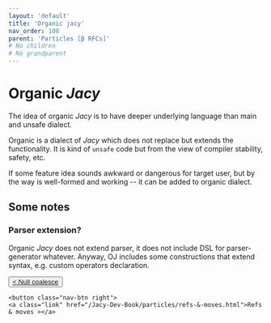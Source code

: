 ```yaml
---
layout: 'default'
title: 'Organic jacy'
nav_order: 108
parent: 'Particles [β RFCs]'
# No children
# No grandparent
---
```


# Organic _Jacy_

The idea of organic _Jacy_ is to have deeper underlying language than main and unsafe dialect.

Organic is a dialect of _Jacy_ which does not replace but extends the functionality.
It is kind of `unsafe` code but from the view of compiler stability, safety, etc.

If some feature idea sounds awkward or dangerous for target user, but by the way is well-formed and working -- it can be added to organic dialect.

## Some notes

### Parser extension?

Organic _Jacy_ does not extend parser, it does not include DSL for parser-generator whatever.
Anyway, OJ includes some constructions that extend syntax, e.g. custom operators declaration.
<div class="nav-btn-block">
    <button class="nav-btn left">
    <a class="link" href="/Jacy-Dev-Book/particles/null-coalesce.html">< Null coalesce</a>
</button>

    <button class="nav-btn right">
    <a class="link" href="/Jacy-Dev-Book/particles/refs-&-moves.html">Refs & moves ></a>
</button>

</div>
